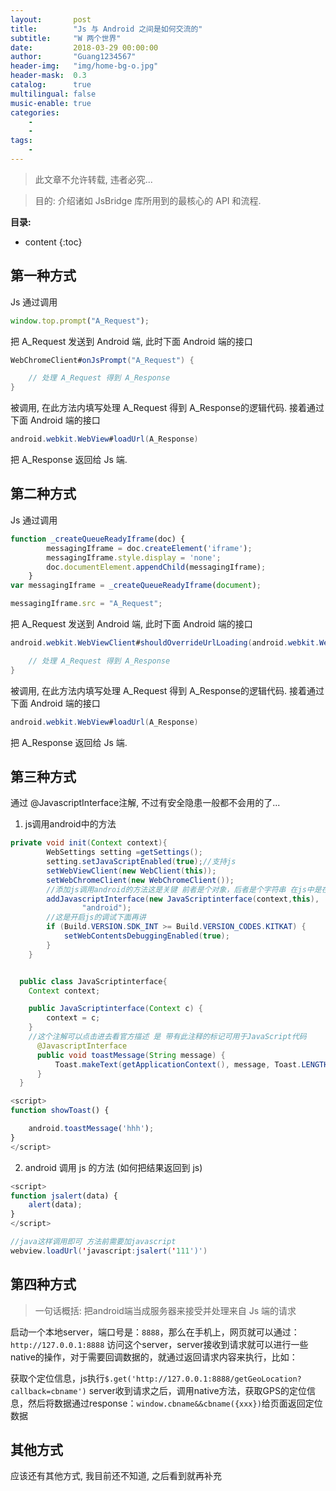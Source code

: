```yaml
---
layout:       post
title:        "Js 与 Android 之间是如何交流的"
subtitle:     "W 两个世界"
date:         2018-03-29 00:00:00
author:       "Guang1234567"
header-img:   "img/home-bg-o.jpg"
header-mask:  0.3
catalog:      true
multilingual: false
music-enable: true
categories:
    -
    -
tags:
    -
---
```



> 此文章不允许转载, 违者必究...

> 目的: 介绍诸如 JsBridge 库所用到的最核心的 API 和流程.

**目录:**

* content
{:toc}


## 第一种方式

Js 通过调用

```JavaScript
window.top.prompt("A_Request");
```

把 A_Request 发送到 Android 端, 此时下面 Android 端的接口

```java
WebChromeClient#onJsPrompt("A_Request") {

    // 处理 A_Request 得到 A_Response
}
```

被调用, 在此方法内填写处理 A_Request 得到 A_Response的逻辑代码.  接着通过下面 Android 端的接口

```java
android.webkit.WebView#loadUrl(A_Response)
```

把 A_Response 返回给 Js 端.




## 第二种方式

Js 通过调用

```JavaScript
function _createQueueReadyIframe(doc) {
        messagingIframe = doc.createElement('iframe');
        messagingIframe.style.display = 'none';
        doc.documentElement.appendChild(messagingIframe);
    }
var messagingIframe = _createQueueReadyIframe(document);

messagingIframe.src = "A_Request";
```

把 A_Request 发送到 Android 端, 此时下面 Android 端的接口

```java
android.webkit.WebViewClient#shouldOverrideUrlLoading(android.webkit.WebView, java.lang.String)("A_Request") {

    // 处理 A_Request 得到 A_Response
}
```

被调用, 在此方法内填写处理 A_Request 得到 A_Response的逻辑代码.  接着通过下面 Android 端的接口

```java
android.webkit.WebView#loadUrl(A_Response)
```

把 A_Response 返回给 Js 端.


## 第三种方式

通过 @JavascriptInterface注解, 不过有安全隐患一般都不会用的了...

1) js调用android中的方法

```java
private void init(Context context){
        WebSettings setting =getSettings();
        setting.setJavaScriptEnabled(true);//支持js
        setWebViewClient(new WebClient(this));
        setWebChromeClient(new WebChromeClient());
        //添加js调用android的方法这是关键 前者是个对象，后者是个字符串 在js中是在window.android可以直接获取到
        addJavascriptInterface(new JavaScriptinterface(context,this),
                "android");
        //这是开启js的调试下面再讲
        if (Build.VERSION.SDK_INT >= Build.VERSION_CODES.KITKAT) {
            setWebContentsDebuggingEnabled(true);
        }
    }


  public class JavaScriptinterface{
    Context context;

    public JavaScriptinterface(Context c) {
        context = c;
    }
    //这个注解可以点击进去看官方描述 是 带有此注释的标记可用于JavaScript代码
      @JavascriptInterface
      public void toastMessage(String message) {
          Toast.makeText(getApplicationContext(), message, Toast.LENGTH_LONG).show();
      }
  }
```

```JavaScript
<script>
function showToast() {

    android.toastMessage('hhh');
}
</script>
```


2) android 调用 js 的方法 (如何把结果返回到 js)

```javascript
<script>
function jsalert(data) {
    alert(data);
}
</script>
```

```java
//java这样调用即可 方法前需要加javascript
webview.loadUrl('javascript:jsalert('111')')
```

## 第四种方式

> 一句话概括: 把android端当成服务器来接受并处理来自 Js 端的请求

启动一个本地server，端口号是：`8888`，那么在手机上，网页就可以通过：`http://127.0.0.1:8888` 访问这个server，server接收到请求就可以进行一些native的操作，对于需要回调数据的，就通过返回请求内容来执行，比如：

获取个定位信息，js执行`$.get('http://127.0.0.1:8888/getGeoLocation?callback=cbname')`
server收到请求之后，调用native方法，获取GPS的定位信息，然后将数据通过response：`window.cbname&&cbname({xxx})`给页面返回定位数据

## 其他方式

应该还有其他方式, 我目前还不知道, 之后看到就再补充


